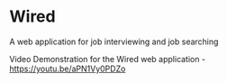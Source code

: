 # Wired
A web application for job interviewing and job searching

Video Demonstration for the Wired web application - 
https://youtu.be/aPN1Vy0PDZo

